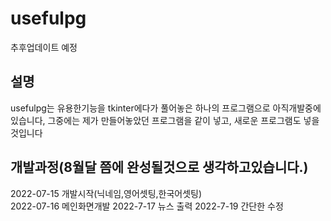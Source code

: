 # usefulpg
추후업데이트 예정 

설명
-----------------

usefulpg는 유용한기능을 tkinter에다가 풀어놓은 하나의 프로그램으로 아직개발중에있습니다,
그중에는 제가 만들어놓았던 프로그램을 같이 넣고, 새로운 프로그램도 넣을것입니다

개발과정(8월달 쯤에 완성될것으로 생각하고있습니다.)
-----------------
2022-07-15 개발시작(닉네임,영어셋팅,한국어셋팅)<br>
2022-07-16 메인화면개발
2022-7-17 뉴스 출력
2022-7-19 간단한 수정
